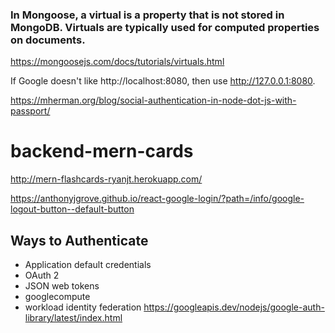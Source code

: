 ### In Mongoose, a virtual is a property that is not stored in MongoDB. Virtuals are typically used for computed properties on documents.

https://mongoosejs.com/docs/tutorials/virtuals.html

If Google doesn't like http://localhost:8080, then use http://127.0.0.1:8080.

https://mherman.org/blog/social-authentication-in-node-dot-js-with-passport/

# backend-mern-cards

http://mern-flashcards-ryanjt.herokuapp.com/

https://anthonyjgrove.github.io/react-google-login/?path=/info/google-logout-button--default-button

## Ways to Authenticate

- Application default credentials
- OAuth 2
- JSON web tokens
- googlecompute
- workload identity federation
  https://googleapis.dev/nodejs/google-auth-library/latest/index.html
